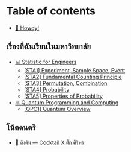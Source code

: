 # Table of contents

* [🦄 Howdy!](README.md)

## เรื่องที่ฉันเรียนในมหาวิทยาลัย <a id="my-subjects"></a>

* [📊 Statistic for Engineers](my-subjects/stats/README.md)
  * [\[STA1\] Experiment, Sample Space, Event](my-subjects/stats/sta1-experiment-sample-space-event.md)
  * [\[STA2\] Fundamental Counting Principle](my-subjects/stats/sta2-fundamental-counting-principle.md)
  * [\[STA3\] Permutation, Combination](my-subjects/stats/sta3-permutation-combination.md)
  * [\[STA4\] Probability](my-subjects/stats/sta4-probability.md)
  * [\[STA5\] Properties of Probability](my-subjects/stats/sta5-properties-of-probability.md)
* [⚛️ Quantum Programming and Computing](my-subjects/quantum/README.md)
  * [\[QPC1\] Quantum Overview](my-subjects/quantum/qpc1-quantum-overview.md)

## โน้ตดนตรี <a id="scores"></a>

* [🎹 ดึงดัน — Cocktail X ตั๊ก ศิริพร](scores/duengdan.md)

